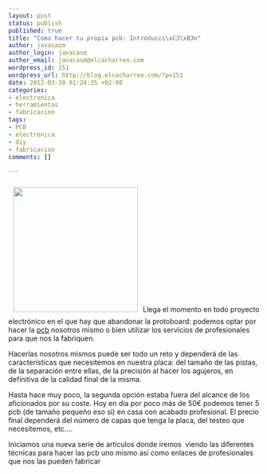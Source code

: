 ```yaml
--- 
layout: post
status: publish
published: true
title: "Como hacer tu propia pcb: Introducci\xC3\xB3n"
author: javacasm
author_login: javacasm
author_email: javacasm@elcacharreo.com
wordpress_id: 151
wordpress_url: http://blog.elcacharreo.com/?p=151
date: 2012-03-30 01:24:35 +02:00
categories: 
- electronica
- herramientas
- fabricacion
tags: 
- PCB
- electronica
- diy
- fabricacion
comments: []

---
```

<img class="alignleft" style="margin: 10px;" title="pcb" src="http://upload.wikimedia.org/wikipedia/commons/8/80/Pcb.jpg" alt="" width="250" />Llega el momento en todo proyecto electrónico en el que hay que abandonar la protoboard: podemos optar por hacer la <a href="http://es.wikipedia.org/wiki/Circuito_impreso">pcb</a> nosotros mismo o bien utilizar los servicios de profesionales para que nos la fabriquen.

Hacerlas nosotros mismos puede ser todo un reto y dependerá de las características que necesitemos en nuestra placa: del tamaño de las pistas, de la separación entre ellas, de la precisión al hacer los agujeros, en definitiva de la calidad final de la misma.

Hasta hace muy poco, la segunda opción estaba fuera del alcance de los aficionados por su coste. Hoy en día por poco más de 50€ podemos tener 5 pcb (de tamaño pequeño eso si) en casa con acabado profesional. El precio final dependerá del número de capas que tenga la placa, del testeo que necesitemos, etc....

Iniciamos una nueva serie de artículos donde iremos  viendo las diferentes técnicas para hacer las pcb uno mismo así como enlaces de profesionales que nos las pueden fabricar

&nbsp;

&nbsp;
